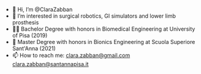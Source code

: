 - 👋 Hi, I’m @ClaraZabban
- 👀 I’m interested in surgical robotics, GI simulators and lower limb prosthesis
- 👩‍🎓 Bachelor Degree with honors in Biomedical Engineering at University of Pisa (2019)
- 👩‍ Master Degree with honors in Bionics Engineering at Scuola Superiore Sant'Anna (2021)
- 📫 How to reach me: clara.zabban@gmail.com clara.zabban@santannapisa.it

<!---
ClaraZabban/ClaraZabban is a ✨ special ✨ repository because its `README.md` (this file) appears on your GitHub profile.
You can click the Preview link to take a look at your changes.
--->
